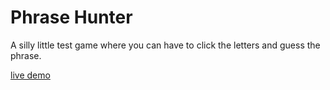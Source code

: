 # Phrase Hunter

A silly little test game where you can have to click the letters and guess the phrase.

[live demo](https://phrasehunter.on.fleek.co/)
